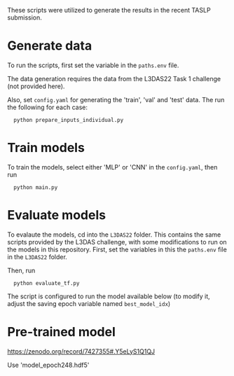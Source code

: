 These scripts were utilized to generate the results in the recent TASLP submission.

# Generate data
To run the scripts, first set the variable in the `paths.env` file.

The data generation requires the data from the L3DAS22 Task 1 challenge (not provided here).

Also, set `config.yaml` for generating the 'train', 'val' and 'test' data. The run the following for each case:

      python prepare_inputs_individual.py

# Train models

To train the models, select either 'MLP' or 'CNN' in the `config.yaml`, then run

      python main.py
      

# Evaluate models

To evalaute the models, cd into the `L3DAS22` folder. This contains the same scripts provided by the L3DAS challenge, with some modifications to run on the models in this repository. First, set the variables in this the `paths.env` file in the `L3DAS22` folder.

Then, run
      
      python evaluate_tf.py 

The script is configured to run the model available below (to modify it, adjust the saving epoch variable named `best_model_idx`)
      
# Pre-trained model
https://zenodo.org/record/7427355#.Y5eLyS1Q1QJ

Use 'model_epoch248.hdf5'
